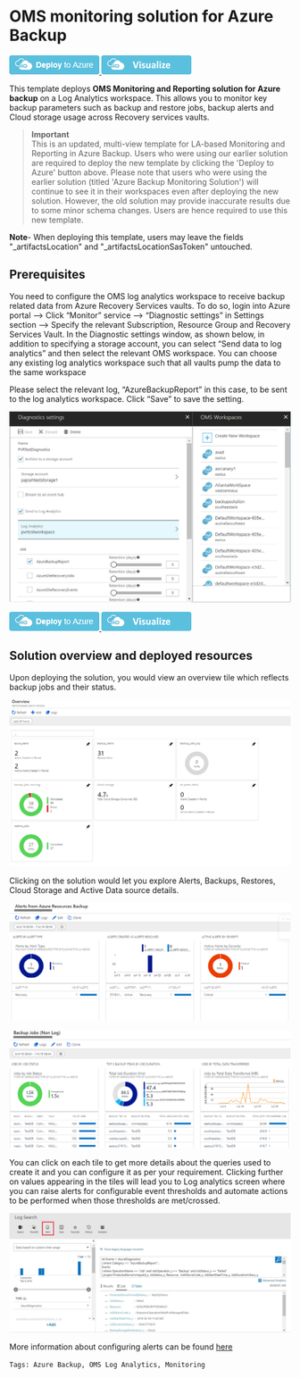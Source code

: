 # OMS monitoring solution for Azure Backup

<a href="https://portal.azure.com/#create/Microsoft.Template/uri/https%3A%2F%2Fraw.githubusercontent.com%2Fadityabalaji-msft%2Fazure-quickstart-templates%2Fadbalaji-working-branch-123%2F101-backup-la-reporting%2Fazuredeploy.json" target="_blank">
<img src="https://raw.githubusercontent.com/Azure/azure-quickstart-templates/master/1-CONTRIBUTION-GUIDE/images/deploytoazure.png"/>
</a>
<a href="http://armviz.io/#/?load=https%3A%2F%2Fraw.githubusercontent.com%2FAzure%2Fazure-quickstart-templates%2Fmaster%2F101-backup-la-reporting%2Fazuredeploy.json" target="_blank">
<img src="https://raw.githubusercontent.com/Azure/azure-quickstart-templates/master/1-CONTRIBUTION-GUIDE/images/visualizebutton.png"/>
</a>

This template deploys **OMS Monitoring and Reporting solution for Azure backup** on a Log Analytics workspace. This allows you to monitor key backup parameters such as backup and restore jobs, backup alerts and Cloud storage usage across Recovery services vaults.

> **Important** <br>
> This is an updated, multi-view template for LA-based Monitoring and Reporting in Azure Backup. Users who were using our earlier solution are required to deploy the new template by clicking the 'Deploy to Azure' button above. Please note that users who were using the earlier solution (titled 'Azure Backup Monitoring Solution') will continue to see it in their workspaces even after deploying the new solution. However, the old solution may provide inaccurate results due to some minor schema changes. Users are hence required to use this new template.

**Note**- When deploying this template, users may leave the fields "_artifactsLocation" and "_artifactsLocationSasToken" untouched.

## Prerequisites

You need to configure the OMS log analytics workspace to receive backup related data from Azure Recovery Services vaults. To do so, login into Azure portal –> Click “Monitor” service –> “Diagnostic settings” in Settings section –> Specify the relevant Subscription, Resource Group and Recovery Services Vault. In the Diagnostic settings window, as shown below, in addition to specifying a storage account, you can select “Send data to log analytics” and then select the relevant OMS workspace. You can choose any existing log analytics workspace such that all vaults pump the data to the same workspace

Please select the relevant log, “AzureBackupReport” in this case, to be sent to the log analytics workspace. Click “Save” to save the setting.

![alt text](images/DiagnosticSettings.JPG "Azure log analytics workspace diagnostic setting")
<br>




<a href="https://portal.azure.com/#create/Microsoft.Template/uri/https%3A%2F%2Fraw.githubusercontent.com%2FAzure%2Fazure-quickstart-templates%2Fmaster%2F101-backup-la-reporting%2Fazuredeploy.json" target="_blank">
<img src="https://raw.githubusercontent.com/Azure/azure-quickstart-templates/master/1-CONTRIBUTION-GUIDE/images/deploytoazure.png"/>
</a>
<a href="http://armviz.io/#/?load=https%3A%2F%2Fraw.githubusercontent.com%2FAzure%2Fazure-quickstart-templates%2Fmaster%2F101-backup-la-reporting%2Fazuredeploy.json" target="_blank">
<img src="https://raw.githubusercontent.com/Azure/azure-quickstart-templates/master/1-CONTRIBUTION-GUIDE/images/visualizebutton.png"/>
</a>


## Solution overview and deployed resources

Upon deploying the solution, you would view an overview tile which reflects backup jobs and their status.

![alt text](images/la-azurebackup-overview-dashboard.png "OMS Monitoring and Reporting solution for Azure Backup overview blade")

Clicking on the solution would let you explore Alerts, Backups, Restores, Cloud Storage and Active Data source details.

![alt text](images/la-azurebackup-alertsazure.png "OMS Monitoring and Reporting solution for Azure Backup alerts")

![alt text](images/la-azurebackup-backupjobsnonlog.png "OMS Monitoring and Reporting solution for Azure Backup non log jobs")


You can click on each tile to get more details about the queries used to create it and you can configure it as per your requirement. Clicking further on values appearing in the tiles will lead you to Log analytics screen where you can raise alerts for configurable event thresholds and automate actions to be performed when those thresholds are met/crossed.

![alt text](images/LogAnalyticsScreen.JPG "OMS Monitoring solution for Azure backup Log search")

More information about configuring alerts can be found [here](https://docs.microsoft.com/azure/log-analytics/log-analytics-tutorial-response)

`Tags: Azure Backup, OMS Log Analytics, Monitoring`
